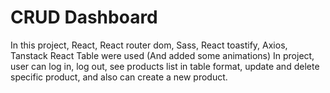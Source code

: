 # CRUD Dashboard

In this project, React, React router dom, Sass, React toastify, Axios, Tanstack React Table were used (And added some animations)
In project, user can log in, log out, see products list in table format, update and delete specific product, and also can create a new product.
